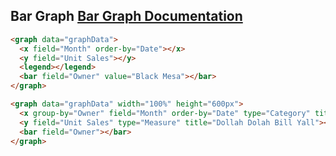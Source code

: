 <h2>
    Bar Graph
    <span class="api-link">
      <a href="/documentation/#line-graph">Bar Graph Documentation</a>
    </span>
</h2>

<div class="white-panel">
  <graph data="graphData">
    <x field="Month" order-by="Date"></x>
    <y field="Unit Sales"></y>
    <legend></legend>
    <bar field="Owner" value="Black Mesa"></bar>
  </graph>
</div>

```html
<graph data="graphData">
  <x field="Month" order-by="Date"></x>
  <y field="Unit Sales"></y>
  <legend></legend>
  <bar field="Owner" value="Black Mesa"></bar>
</graph>
```

<div class="white-panel">
  <graph data="graphData" width="100%" height="600px">
    <x group-by="Owner" field="Month" order-by="Date" type="Category" title="Cream, Get the Money"></x>
    <y field="Unit Sales" type="Measure" title="Dollah Dolah Bill Yall"></y>
    <bar field="Owner"></bar>
  </graph>
</div>

```html
<graph data="graphData" width="100%" height="600px">
  <x group-by="Owner" field="Month" order-by="Date" type="Category" title="Cream, Get the Money"></x>
  <y field="Unit Sales" type="Measure" title="Dollah Dolah Bill Yall"></y>
  <bar field="Owner"></bar>
</graph>
```